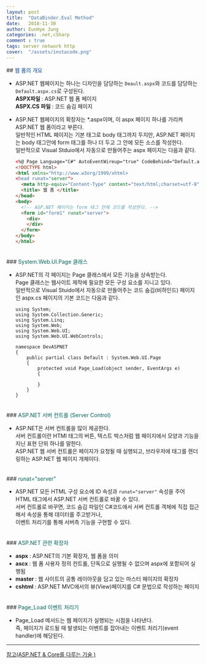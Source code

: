 ```yaml
---
layout: post
title:  "DataBinder.Eval Method"
date:   2018-11-30
author: EunHye Jung
categories: .net,cSharp
comment : true
tags: server network http
cover:  "/assets/instacode.png"
---  
```

   
##<font color = "#0E4D92"> 웹 폼의 개요 </font>  
     
* ASP.NET 웹페이지는 하나는 디자인을 담당하는 `Deault.aspx`와 코드를 담당하는 `Default.aspx.cs`로 구성된다.  
  <b> ASPX파일 </b> : ASP.NET 웹 폼 페이지  
  <b> ASPX.CS 파일 </b> : 코드 숨김 페이지   
* ASP.NET 웹페이지의 확장자는 *.aspx이며, 이 aspx 페이지 하나를 가리켜 ASP.NET 웹 폼이라고 부른다.  
  일반적인 HTML 페이지는 기본 태그로 body 태그까지 두지만, ASP.NET 페이지는 body 태그안에 form 태그를 하나 더 두고 그 안에 모든 소스를 작성한다.   
  일반적으로 Visual Stduio에서 자동으로 만들어주는 aspx 페이지는 다음과 같다.  
  
  ```aspx
  <%@ Page Language="C#" AutoEventWireup="true" CodeBehind="Default.aspx.cs" Inherits="DevASPNet.Default" %>
  <!DOCTYPE html>
  <html xmlns="http://www.w3org/1999/xhtml>
  <head runat="server">
    <meta http-equiv="Content-Type" content="text/html;charset=utf-8" />
    <title> 웹 폼 </title>
  </head>
  <body>
    <!-- ASP.NET 페이지는 form 태그 안에 코드를 작성한다. -->
    <form id="form1" runat="server">
      <div>
      </div>
    </form>
  </body>
  </html>
  ```  
      
　  
###<font color="#04635b"> System.Web.UI.Page 클래스 </font>    
  
* ASP.NET의 각 페이지는 Page 클래스에서 모든 기능을 상속받는다.  
  Page 클래스는 웹사이트 제작에 필요한 모든 구성 요소를 지니고 있다.  
  일반적으로 Visual Stuido에서 자동으로 만들어주는 코드 숨김(비하인드) 페이지인 aspx.cs 페이지의 기본 코드는 다음과 같다.  
  
  ```
  using System;
  using System.Collection.Generic;
  using System.Linq;
  using System.Web;
  using System.Web.UI;
  using System.Web.UI.WebControls;
  
  namespace DevASPNET
  {
      public partial class Default : System.Web.UI.Page
      {
          protected void Page_Load(object sender, EventArgs e)
          {
              
          }
      }
  }
  ```   
   
　  
###<font color="#04635b"> ASP.NET 서버 컨트롤 (Server Control)</font>    
  
* ASP.NET은 서버 컨트롤을 많이 제공한다.  
  서버 컨트롤이란 HTMl 태그의 버튼, 텍스트 박스처럼 웹 페이지에서 모양과 기능을 지닌 표현 단위 하나를 말한다.  
  ASP.NET 웹 서버 컨트롤은 페이지가 요청될 때 실행되고, 브라우저에 태그를 렌더링하는 ASP.NET 웹 페이지 개체이다.   
   
　  
###<font color="#04635b"> runat="server"</font>    
  
* ASP.NET 모든 HTML 구성 요소에 ID 속성과 `runat="server"` 속성을 주어 HTML 태그에서 ASP.NET 서버 컨트롤로 바꿀 수 있다.  
  서버 컨트롤로 바꾸면, 코드 숨김 파일인 C#코드에서 서버 컨트롤 객체에 직접 접근해서 속성을 통해 데이터를 주고받거나,  
  이벤트 처리기를 통해 서버측 기능을 구현할 수 있다.  
   
　  
###<font color="#04635b"> ASP.NET 관련 확장자 </font>    
   
* <b> aspx </b> : ASP.NET의 기본 확장자, 웹 폼을 의미  
* <b> ascx </b> : 웹 폼 사용자 정의 컨트롤, 단독으로 실행될 수 없으며 aspx에 포함되어 실행됨  
* <b> master </b> : 웹 사이트의 공통 레이아웃을 담고 있는 마스터 페이지의 확장자  
* <b> cshtml </b> : ASP.NET MVC에서의 뷰(View)페이지를 C# 문법으로 작성하는 페이지  
       
　  
###<font color="#04635b"> Page_Load 이벤트 처리기 </font>    
  
* Page_Load 메서드는 웹 페이지가 실행되는 시점을 나타낸다.  
  즉, 페이지가 로드될 때 발생되는 이벤트를 잡아내는 이벤트 처리기(event handler)에 해당된다.  
  
- - -  
   
[참고(ASP.NET & Core를 다루는 기술 )](https://book.naver.com/bookdb/book_detail.nhn?bid=11184768)    
   
